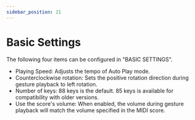 ```yaml
---
sidebar_position: 21
---
```


# Basic Settings

The following four items can be configured in "BASIC SETTINGS".

* Playing Speed: Adjusts the tempo of Auto Play mode.
* Counterclockwise rotation: Sets the positive rotation direction during gesture playback to left rotation.
* Number of keys: 88 keys is the default. 85 keys is available for compatibility with older versions.
* Use the score's volume: When enabled, the volume during gesture playback will match the volume specified in the MIDI score.